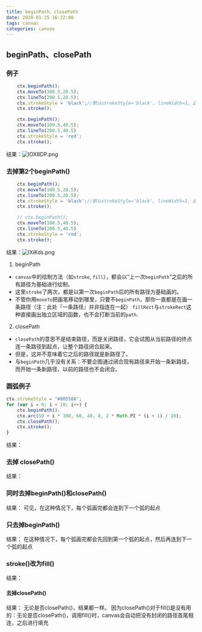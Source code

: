 ```yaml
---
title: beginPath、closePath
date: 2020-01-15 16:22:00
tags: canvas
categories: canvas
---
```


## beginPath、closePath


### 例子

```javascript
    ctx.beginPath();
    ctx.moveTo(100.5,20.5);
    ctx.lineTo(200.5,20.5);
    ctx.strokeStyle = 'black';//默认strokeStyle='black', lineWidth=1, 此处可省略
    ctx.stroke();

    ctx.beginPath();
    ctx.moveTo(100.5,40.5);
    ctx.lineTo(200.5,40.5)
    ctx.strokeStyle = 'red';
    ctx.stroke();
```
结果：<img src="https://s2.ax1x.com/2020/01/15/lOX8DP.png" alt="lOX8DP.png" border="0" />

### 去掉第2个beginPath()
```javascript
    ctx.beginPath();
    ctx.moveTo(100.5,20.5);
    ctx.lineTo(200.5,20.5);
    ctx.strokeStyle = 'black';//默认strokeStyle='black', lineWidth=1, 此处可省略
    ctx.stroke();

    // ctx.beginPath();
    ctx.moveTo(100.5,40.5);
    ctx.lineTo(200.5,40.5)
    ctx.strokeStyle = 'red';
    ctx.stroke();
```
结果：<img src="https://s2.ax1x.com/2020/01/15/lXiKds.png" alt="lXiKds.png" border="0" />

1. beginPath

* `canvas`中的绘制方法（如`stroke`, `fill`），都会以“上一次`beginPath`”之后的所有路径为基础进行绘制。
* 这里`stroke`了两次，都是以第一次`beginPath`后的所有路径为基础画的。
* 不管你用`moveTo`把画笔移动到哪里，只要不`beginPath`，那你一直都是在画一条路径（注：此处『一条路径』并非指连在一起）
`fillRect`与`strokeRect`这种直接画出独立区域的函数，也不会打断当前的`path`.

2. closePath

* `closePath`的意思不是结束路径，而是关闭路径，它会试图从当前路径的终点连一条路径到起点，让整个路径闭合起来。
* 但是，这并不意味着它之后的路径就是新路径了。
* 与`beginPath`几乎没有关系：不要企图通过闭合现有路径来开始一条新路径，而开始一条新路径，以前的路径也不会闭合。

### 圆弧例子
```javascript
ctx.strokeStyle = "#005588";
for (var i = 0; i < 10; i++) {
    ctx.beginPath();
    ctx.arc(50 + i * 100, 60, 40, 0, 2 * Math.PI * (i + 1) / 10);
    ctx.closePath();
    ctx.stroke();
}
```
结果：

### 去掉 closePath()

结果：

### 同时去掉beginPath()和closePath()

结果：
可见，在这种情况下，每个弧画完都会连到下一个弧的起点

### 只去掉beginPath()

结果：
在这种情况下，每个弧画完都会先回到第一个弧的起点，然后再连到下一个弧的起点

### stroke()改为fill()
结果：

#### 去掉closePath()

结果：
无论是否closePath()，结果都一样。
因为closePath()对于fill()是没有用的：无论是否closePath()，调用fill()时，canvas会自动把没有封闭的路径首尾相连，之后进行填充

